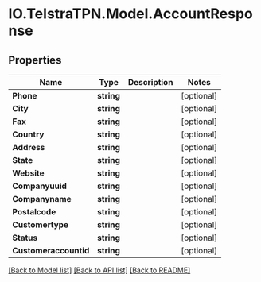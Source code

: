 # IO.TelstraTPN.Model.AccountResponse
## Properties

Name | Type | Description | Notes
------------ | ------------- | ------------- | -------------
**Phone** | **string** |  | [optional] 
**City** | **string** |  | [optional] 
**Fax** | **string** |  | [optional] 
**Country** | **string** |  | [optional] 
**Address** | **string** |  | [optional] 
**State** | **string** |  | [optional] 
**Website** | **string** |  | [optional] 
**Companyuuid** | **string** |  | [optional] 
**Companyname** | **string** |  | [optional] 
**Postalcode** | **string** |  | [optional] 
**Customertype** | **string** |  | [optional] 
**Status** | **string** |  | [optional] 
**Customeraccountid** | **string** |  | [optional] 

[[Back to Model list]](../README.md#documentation-for-models) [[Back to API list]](../README.md#documentation-for-api-endpoints) [[Back to README]](../README.md)

